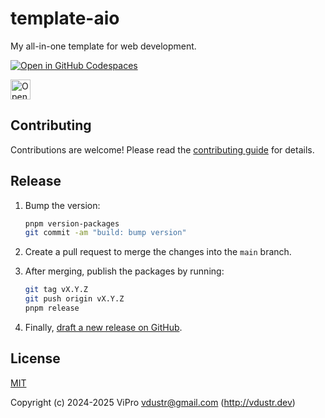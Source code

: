 # template-aio

My all-in-one template for web development.

[![Open in GitHub Codespaces](https://github.com/codespaces/badge.svg)](https://codespaces.new/VdustR/template-aio)

<a href="https://studio.firebase.google.com/import?url=https%3A%2F%2Fgithub.com%2FVdustR%2Ftemplate-aio">
  <picture>
    <source
      media="(prefers-color-scheme: dark)"
      srcset="https://cdn.firebasestudio.dev/btn/open_dark_32.svg">
    <source
      media="(prefers-color-scheme: light)"
      srcset="https://cdn.firebasestudio.dev/btn/open_light_32.svg">
    <img
      height="32"
      alt="Open in Firebase Studio"
      src="https://cdn.firebasestudio.dev/btn/open_blue_32.svg">
  </picture>
</a>

## Contributing

Contributions are welcome! Please read the [contributing guide](https://github.com/VdustR/template-aio/blob/main/CONTRIBUTING.md) for details.

## Release

1. Bump the version:

   ```sh
   pnpm version-packages
   git commit -am "build: bump version"
   ```

2. Create a pull request to merge the changes into the `main` branch.

3. After merging, publish the packages by running:

   ```sh
   git tag vX.Y.Z
   git push origin vX.Y.Z
   pnpm release
   ```

4. Finally, [draft a new release on GitHub](https://github.com/VdustR/template-aio/releases/new).

## License

[MIT](./LICENSE)

Copyright (c) 2024-2025 ViPro <vdustr@gmail.com> (<http://vdustr.dev>)
